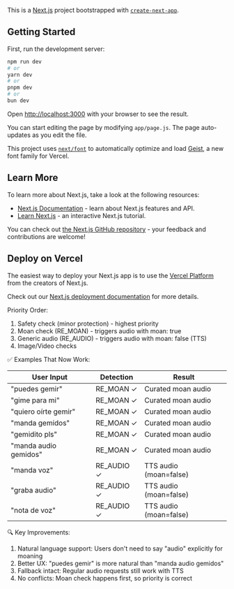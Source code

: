 This is a [Next.js](https://nextjs.org) project bootstrapped with [`create-next-app`](https://github.com/vercel/next.js/tree/canary/packages/create-next-app).

## Getting Started

First, run the development server:

```bash
npm run dev
# or
yarn dev
# or
pnpm dev
# or
bun dev
```

Open [http://localhost:3000](http://localhost:3000) with your browser to see the result.

You can start editing the page by modifying `app/page.js`. The page auto-updates as you edit the file.

This project uses [`next/font`](https://nextjs.org/docs/app/building-your-application/optimizing/fonts) to automatically optimize and load [Geist](https://vercel.com/font), a new font family for Vercel.

## Learn More

To learn more about Next.js, take a look at the following resources:

- [Next.js Documentation](https://nextjs.org/docs) - learn about Next.js features and API.
- [Learn Next.js](https://nextjs.org/learn) - an interactive Next.js tutorial.

You can check out [the Next.js GitHub repository](https://github.com/vercel/next.js) - your feedback and contributions are welcome!

## Deploy on Vercel

The easiest way to deploy your Next.js app is to use the [Vercel Platform](https://vercel.com/new?utm_medium=default-template&filter=next.js&utm_source=create-next-app&utm_campaign=create-next-app-readme) from the creators of Next.js.

Check out our [Next.js deployment documentation](https://nextjs.org/docs/app/building-your-application/deploying) for more details.

Priority Order:
1. Safety check (minor protection) - highest priority
2. Moan check (RE_MOAN) - triggers audio with moan: true
3. Generic audio (RE_AUDIO) - triggers audio with moan: false (TTS)
4. Image/Video checks

✅ Examples That Now Work:

| User Input            | Detection  | Result                 |
  |-----------------------|------------|------------------------|
| "puedes gemir"        | RE_MOAN ✓  | Curated moan audio     |
| "gime para mi"        | RE_MOAN ✓  | Curated moan audio     |
| "quiero oírte gemir"  | RE_MOAN ✓  | Curated moan audio     |
| "manda gemidos"       | RE_MOAN ✓  | Curated moan audio     |
| "gemidito pls"        | RE_MOAN ✓  | Curated moan audio     |
| "manda audio gemidos" | RE_MOAN ✓  | Curated moan audio     |
| "manda voz"           | RE_AUDIO ✓ | TTS audio (moan=false) |
| "graba audio"         | RE_AUDIO ✓ | TTS audio (moan=false) |
| "nota de voz"         | RE_AUDIO ✓ | TTS audio (moan=false) |

🔍 Key Improvements:

1. Natural language support: Users don't need to say "audio" explicitly for moaning
2. Better UX: "puedes gemir" is more natural than "manda audio gemidos"
3. Fallback intact: Regular audio requests still work with TTS
4. No conflicts: Moan check happens first, so priority is correct
